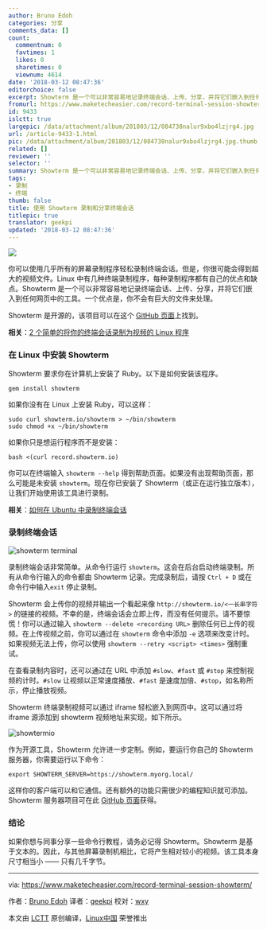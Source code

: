 ```yaml
---
author: Bruno Edoh
categories: 分享
comments_data: []
count:
  commentnum: 0
  favtimes: 1
  likes: 0
  sharetimes: 0
  viewnum: 4614
date: '2018-03-12 08:47:36'
editorchoice: false
excerpt: Showterm 是一个可以非常容易地记录终端会话、上传、分享，并将它们嵌入到任何网页中的工具。一个优点是，你不会有巨大的文件来处理。
fromurl: https://www.maketecheasier.com/record-terminal-session-showterm/
id: 9433
islctt: true
largepic: /data/attachment/album/201803/12/084738nalur9xbo4lzjrg4.jpg
url: /article-9433-1.html
pic: /data/attachment/album/201803/12/084738nalur9xbo4lzjrg4.jpg.thumb.jpg
related: []
reviewer: ''
selector: ''
summary: Showterm 是一个可以非常容易地记录终端会话、上传、分享，并将它们嵌入到任何网页中的工具。一个优点是，你不会有巨大的文件来处理。
tags:
- 录制
- 终端
thumb: false
title: 使用 Showterm 录制和分享终端会话
titlepic: true
translator: geekpi
updated: '2018-03-12 08:47:36'
---
```


![](/data/attachment/album/201803/12/084738nalur9xbo4lzjrg4.jpg)


你可以使用几乎所有的屏幕录制程序轻松录制终端会话。但是，你很可能会得到超大的视频文件。Linux 中有几种终端录制程序，每种录制程序都有自己的优点和缺点。Showterm 是一个可以非常容易地记录终端会话、上传、分享，并将它们嵌入到任何网页中的工具。一个优点是，你不会有巨大的文件来处理。


Showterm 是开源的，该项目可以在这个 [GitHub 页面](https://github.com/ConradIrwin/showterm)上找到。


**相关**：[2 个简单的将你的终端会话录制为视频的 Linux 程序](https://www.maketecheasier.com/record-terminal-session-as-video/ "2 Simple Applications That Record Your Terminal Session as Video [Linux]")


### 在 Linux 中安装 Showterm


Showterm 要求你在计算机上安装了 Ruby。以下是如何安装该程序。



```
gem install showterm

```

如果你没有在 Linux 上安装 Ruby，可以这样：



```
sudo curl showterm.io/showterm > ~/bin/showterm
sudo chmod +x ~/bin/showterm

```

如果你只是想运行程序而不是安装：



```
bash <(curl record.showterm.io)

```

你可以在终端输入 `showterm --help` 得到帮助页面。如果没有出现帮助页面，那么可能是未安装 `showterm`。现在你已安装了 Showterm（或正在运行独立版本），让我们开始使用该工具进行录制。


**相关**：[如何在 Ubuntu 中录制终端会话](https://www.maketecheasier.com/record-terminal-session-in-ubuntu/ "How to Record Terminal Session in Ubuntu")


### 录制终端会话


![showterm terminal](/data/attachment/album/201803/12/084738xl2ranrndrrdtglc.png "showterm terminal")


录制终端会话非常简单。从命令行运行 `showterm`。这会在后台启动终端录制。所有从命令行输入的命令都由 Showterm 记录。完成录制后，请按 `Ctrl + D` 或在命令行中输入`exit` 停止录制。


Showterm 会上传你的视频并输出一个看起来像 `http://showterm.io/<一长串字符>` 的链接的视频。不幸的是，终端会话会立即上传，而没有任何提示。请不要惊慌！你可以通过输入 `showterm --delete <recording URL>` 删除任何已上传的视频。在上传视频之前，你可以通过在 `showterm` 命令中添加 `-e` 选项来改变计时。如果视频无法上传，你可以使用 `showterm --retry <script> <times>` 强制重试。


在查看录制内容时，还可以通过在 URL 中添加 `#slow`、`#fast` 或 `#stop` 来控制视频的计时。`#slow` 让视频以正常速度播放、`#fast` 是速度加倍、`#stop`，如名称所示，停止播放视频。


Showterm 终端录制视频可以通过 iframe 轻松嵌入到网页中。这可以通过将 iframe 源添加到 showterm 视频地址来实现，如下所示。


![showtermio](/data/attachment/album/201803/12/084738c5vbx55zv1382b3n.png "showtermio")


作为开源工具，Showterm 允许进一步定制。例如，要运行你自己的 Showterm 服务器，你需要运行以下命令：



```
export SHOWTERM_SERVER=https://showterm.myorg.local/

```

这样你的客户端可以和它通信。还有额外的功能只需很少的编程知识就可添加。Showterm 服务器项目可在此 [GitHub 页面](https://github.com/ConradIrwin/showterm)获得。


### 结论


如果你想与同事分享一些命令行教程，请务必记得 Showterm。Showterm 是基于文本的。因此，与其他屏幕录制机相比，它将产生相对较小的视频。该工具本身尺寸相当小 —— 只有几千字节。




---


via: <https://www.maketecheasier.com/record-terminal-session-showterm/>


作者：[Bruno Edoh](https://www.maketecheasier.com/author/brunoedoh/) 译者：[geekpi](https://github.com/geekpi) 校对：[wxy](https://github.com/wxy)


本文由 [LCTT](https://github.com/LCTT/TranslateProject) 原创编译，[Linux中国](https://linux.cn/) 荣誉推出